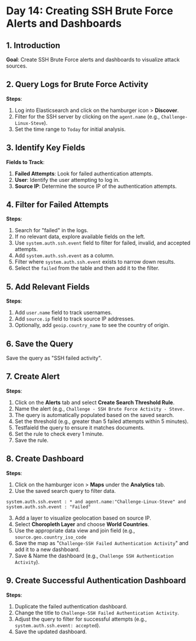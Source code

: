 
# Day 14: Creating SSH Brute Force Alerts and Dashboards

## 1. Introduction

**Goal**: Create SSH Brute Force alerts and dashboards to visualize attack sources.

## 2. Query Logs for Brute Force Activity

**Steps**:

1. Log into Elasticsearch and click on the hamburger icon > **Discover**.
2. Filter for the SSH server by clicking on the `agent.name` (e.g., `Challenge-Linux-Steve`).
3. Set the time range to `Today` for initial analysis.

## 3. Identify Key Fields

**Fields to Track**:

1. **Failed Attempts**: Look for failed authentication attempts.
2. **User**: Identify the user attempting to log in.
3. **Source IP**: Determine the source IP of the authentication attempts.

## 4. Filter for Failed Attempts

**Steps**:

1. Search for "failed" in the logs.
2. If no relevant data, explore available fields on the left.
3. Use `system.auth.ssh.event` field to filter for failed, invalid, and accepted attempts.
4. Add `system.auth.ssh.event` as a column.
5. Filter where `system.auth.ssh.event` exists to narrow down results.
6. Select the `failed` from the table and then add it to the filter.

## 5. Add Relevant Fields

**Steps**:

1. Add `user.name` field to track usernames.
2. Add `source.ip` field to track source IP addresses.
3. Optionally, add `geoip.country_name` to see the country of origin.

## 6. Save the Query

Save the query as "SSH failed activity".

## 7. Create Alert

**Steps**:

1. Click on the **Alerts** tab and select **Create Search Threshold Rule**.
2. Name the alert (e.g., `Challenge - SSH Brute Force Activity - Steve.`
3. The query is automatically populated based on the saved search.
4. Set the threshold (e.g., greater than 5 failed attempts within 5 minutes).
5. Testfaield the query to ensure it matches documents.
6. Set the rule to check every 1 minute.
7. Save the rule.

## 8. Create Dashboard

**Steps**:

1. Click on the hamburger icon > **Maps** under the **Analytics** tab.
2. Use the saved search query to filter data. 

```
system.auth.ssh.event : * and agent.name:"Challenge-Linux-Steve" and system.auth.ssh.event : "Failed"
```

3. Add a layer to visualize geolocation based on source IP.
4. Select **Choropleth Layer** and choose **World Countries**.
5. Use the appropriate data view and join field (e.g., `source.geo.country_iso_code`
6. Save the map as "`Challenge-SSH Failed Authentication Activity`" and add it to a new dashboard.
7. Save & Name the dashboard (e.g., `Challenge SSH Authentication Activity`).

## 9. Create Successful Authentication Dashboard

**Steps**:

1. Duplicate the failed authentication dashboard.
2. Change the title to `Challenge-SSH Failed Authentication Activity`.
3. Adjust the query to filter for successful attempts (e.g., `system.auth.ssh.event: accepted`).
4. Save the updated dashboard.